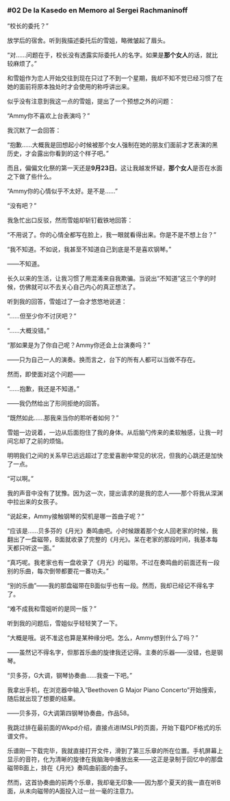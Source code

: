 ### #02 De la Kasedo en Memoro al Sergei Rachmaninoff

“校长的委托？”

放学后的宿舍。听到我描述委托后的雪姐，略微皱起了眉头。

“对……问题在于，校长没有透露实际委托人的名字。如果是**那个女人**的话，就比较麻烦了。”

和雪姐作为恋人开始交往到现在只过了不到一个星期，我却不知不觉已经习惯了在她的面前将原本独处时才会使用的称呼讲出来。

似乎没有注意到我这一点的雪姐，提出了一个预想之外的问题：

“Ammy你不喜欢上台表演吗？”

我沉默了一会回答：

“抱歉……大概我是回想起小时候被那个女人强制在她的朋友们面前才艺表演的黑历史，才会露出你看到的这个样子吧。”

而且，偏偏文化祭的第一天还是**9月23日**。这让我越发怀疑，**那个女人**是否在水面之下做了些什么。

“Ammy你的心情似乎不太好。是不是……”

“没有吧？”

我急忙出口反驳，然而雪姐却斩钉截铁地回答：

“不用说了。你的心情全都写在脸上，我一眼就看得出来。你是不是不想上台？”

“我不知道。不如说，我甚至不知道自己到底是不是喜欢钢琴。”

——不知道。

长久以来的生活，让我习惯了用混淆来自我欺骗。当说出“不知道”这三个字的时候，仿佛就可以不去关心自己内心的真正想法了。

听到我的回答，雪姐过了一会才悠悠地说道：

“……但至少你不讨厌吧？”

“……大概没错。”

“那如果是为了你自己呢？Ammy你还会上台演奏吗？”

——只为自己一人的演奏。换而言之，台下的所有人都可以当做不存在。

然而，即使面对这个问题——

“……抱歉，我还是不知道。”

——我仍然给出了形同拒绝的回答。

“既然如此……那我来当你的聆听者如何？”

雪姐一边说着，一边从后面抱住了我的身体。从后脑勺传来的柔软触感，让我一时间忘却了之前的烦恼。

明明我们之间的关系早已远远超过了恋爱喜剧中常见的状况，但我的心跳还是加快了一点。

“可以啊。”

我的声音中没有了犹豫。因为这一次，提出请求的是我的恋人——那个将我从深渊中拉出来的女孩子。

“说起来，Ammy接触钢琴的契机是哪一首曲子呢？”

“应该是……贝多芬的《月光》奏鸣曲吧。小时候跟着那个女人回老家的时候，我翻出了一盘磁带，B面就收录了完整的《月光》。呆在老家的那段时间，我基本每天都只听这一面。”

“真巧呢。我老家也有一盘收录了《月光》的磁带。不过在奏鸣曲的前面还有一段别的乐曲，每次倒带都要花一番功夫。”

“别的乐曲”——我的那盘磁带在B面似乎也有一段。然而，我却已经记不得名字了。

“难不成我和雪姐听的是同一版？”

听到我的问题后，雪姐似乎轻轻笑了一下。

“大概是哦。说不准这也算是某种缘分吧。怎么，Ammy想到什么了吗？”

——虽然记不得名字，但那首乐曲的旋律我还记得。主奏的乐器——没错，也是钢琴。

“贝多芬，G大调，钢琴协奏曲……我查一下吧。”

我拿出手机，在浏览器中输入“Beethoven G Major Piano Concerto”开始搜索，随后就出现了想要的结果。

——贝多芬，G大调第四钢琴协奏曲，作品58。

我跳过排在最前面的Wkpd介绍，直接点进IMSLP的页面，开始下载PDF格式的乐谱文件。

乐谱刚一下载完毕，我就直接打开文件，滑到了第三乐章的所在位置。手机屏幕上显示的音符，化为清晰的旋律在我脑海中播放出来——这正是录制于回忆中的那盘磁带B面上，排在《月光》奏鸣曲前面的曲子。

然而，这首协奏曲的前两个乐章，我却毫无印象——因为那个夏天的我一直在听B面，从未向磁带的A面投入过一丝一毫的注意力。

